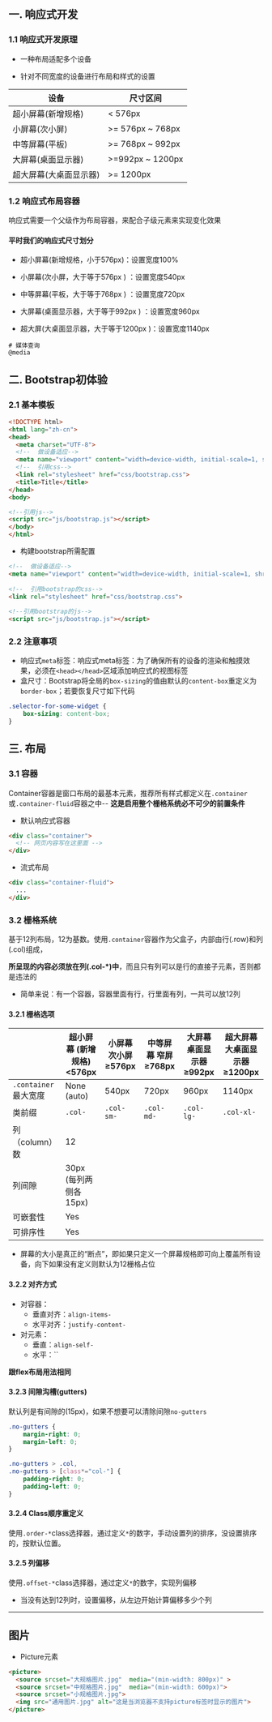 ## 一. 响应式开发

### 1.1 响应式开发原理

- 一种布局适配多个设备

- 针对不同宽度的设备进行布局和样式的设置

| 设备                   | 尺寸区间         |
| ---------------------- | ---------------- |
| 超小屏幕(新增规格)     | < 576px          |
| 小屏幕(次小屏)         | >= 576px ~ 768px |
| 中等屏幕(平板)         | >= 768px ~ 992px |
| 大屏幕(桌面显示器)     | >=992px ~ 1200px |
| 超大屏幕(大桌面显示器) | >= 1200px        |

### 1.2 响应式布局容器

响应式需要一个父级作为布局容器，来配合子级元素来实现变化效果

#### 平时我们的响应式尺寸划分

- 超小屏幕(新增规格，小于576px)：设置宽度100%

- 小屏幕(次小屏，大于等于576px  ) ：设置宽度540px
- 中等屏幕(平板，大于等于768px  ) ：设置宽度720px
- 大屏幕(桌面显示器，大于等于992px ) ：设置宽度960px
- 超大屏(大桌面显示器，大于等于1200px )：设置宽度1140px

```
# 媒体查询
@media
```

## 二. Bootstrap初体验

### 2.1 基本模板

```html
<!DOCTYPE html>
<html lang="zh-cn">
<head>
  <meta charset="UTF-8">
  <!--  做设备适应-->
  <meta name="viewport" content="width=device-width, initial-scale=1, shrink-to-fit=no">
  <!--  引用css-->
  <link rel="stylesheet" href="css/bootstrap.css">
  <title>Title</title>
</head>
<body>

<!--引用js-->
<script src="js/bootstrap.js"></script>
</body>
</html>
```

- 构建bootstrap所需配置

```html
<!--  做设备适应-->
<meta name="viewport" content="width=device-width, initial-scale=1, shrink-to-fit=no">
  
<!--  引用bootstrap的css-->
<link rel="stylesheet" href="css/bootstrap.css">
  
<!--引用bootstrap的js-->
<script src="js/bootstrap.js"></script>
```



### 2.2 注意事项

- 响应式`meta`标签：响应式meta标签：为了确保所有的设备的渲染和触摸效果，必须在`<head></head>`区域添加响应式的视图标签
- 盒尺寸：Bootstrap将全局的`box-sizing`的值由默认的`content-box`重定义为`border-box`；若要恢复尺寸如下代码

```css
.selector-for-some-widget {
	box-sizing: content-box;
}
```

## 三. 布局

### 3.1 容器

Container容器是窗口布局的最基本元素，推荐所有样式都定义在`.container`或`.container-fluid`容器之中-- **这是启用整个栅格系统必不可少的前置条件**

- 默认响应式容器

```html
<div class="container">
  <!-- 网页内容写在这里面 -->
</div>
```

- 流式布局

```html
<div class="container-fluid">
  ...
</div>
```

### 3.2 栅格系统

基于12列布局，12为基数。使用`.container`容器作为父盒子，内部由行(.row)和列(.col)组成，

**所呈现的内容必须放在列(.col-*)中**，而且只有列可以是行的直接子元素，否则都是违法的

- 简单来说：有一个容器，容器里面有行，行里面有列，一共可以放12列

#### 3.2.1 栅格选项

|                       | 超小屏幕 (新增规格)<576px | 小屏幕 次小屏≥576px | 中等屏幕 窄屏≥768px | 大屏幕 桌面显示器≥992px | 超大屏幕 大桌面显示器≥1200px |
| --------------------- | ------------------------- | ------------------- | ------------------- | ----------------------- | ---------------------------- |
| `.container` 最大宽度 | None (auto)               | 540px               | 720px               | 960px                   | 1140px                       |
| 类前缀                | `.col-`                   | `.col-sm-`          | `.col-md-`          | `.col-lg-`              | `.col-xl-`                   |
| 列（column）数        | 12                        |                     |                     |                         |                              |
| 列间隙                | 30px (每列两侧各15px)     |                     |                     |                         |                              |
| 可嵌套性              | Yes                       |                     |                     |                         |                              |
| 可排序性              | Yes                       |                     |                     |                         |                              |

- 屏幕的大小是真正的“断点”，即如果只定义一个屏幕规格即可向上覆盖所有设备，向下如果没有定义则默认为12栅格占位

#### 3.2.2 对齐方式

- 对容器：
  - 垂直对齐：`align-items-`
  - 水平对齐：`justify-content-`
- 对元素：
  - 垂直：`align-self-`
  - 水平：``

**跟flex布局用法相同**

#### 3.2.3 间隙沟槽(gutters)

默认列是有间隙的(15px)，如果不想要可以清除间隙`no-gutters`

```css
.no-gutters {
	margin-right: 0;
	margin-left: 0;
}

.no-gutters > .col,
.no-gutters > [class*="col-"] {
	padding-right: 0;
	padding-left: 0;
}
```



#### 3.2.4 Class顺序重定义

使用`.order-*`class选择器，通过定义`*`的数字，手动设置列的排序，没设置排序的，按默认位置。



#### 3.2.5 列偏移

使用`.offset-*`class选择器，通过定义`*`的数字，实现列偏移

- 当没有达到12列时，设置偏移，从左边开始计算偏移多少个列

---

## 图片

- Picture元素

```html
<picture>
  <source srcset="大规格图片.jpg"  media="(min-width: 800px)" >
  <source srcset="中规格图片.jpg"  media="(min-width: 600px)">
  <source srcset="小规格图片.jpg">
  <img src="通用图片.jpg" alt="这是当浏览器不支持picture标签时显示的图片">
</picture>
```


